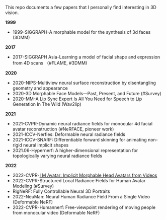 This repo documents a few papers that I personally find interesting in 3D vision.

**1999**
- 1999-SIGGRAPH-A morphable model for the synthesis of 3d faces (3DMM)


**2017**
- 2017-SIGGRAPH Asia-Learning a model of facial shape and expression from 4D scans （#FLAME, #3DMM)

**2020**
- 2020-NIPS-Multiview neural surface reconstruction by disentangling geometry and appearance
- 2020-3D Morphable Face Models—Past, Present, and Future (#Survey)
- 2020-MM-A Lip Sync Expert Is All You Need for Speech to Lip Generation In The Wild (Wav2lip)

**2021**
- 2021-CVPR-Dynamic neural radiance fields for monocular 4d facial avatar reconstruction (#NeRFACE, pioneer work)
- 2021-ICCV-Nerfies: Deformable neural radiance fields
- 2021-ICCV-SNARF: Differentiable forward skinning for animating non-rigid neural implicit shapes
- 2021.06-Hypernerf: A higher-dimensional representation for topologically varying neural radiance fields

**2022**
- 2022-CVPR-[I M Avatar: Implicit Morphable Head Avatars from Videos]()
- 2022-CVPR-Structured Local Radiance Fields for Human Avatar Modeling (#Survey)
- RigNeRF: Fully Controllable Neural 3D Portraits
- 2022-NeuMan: Neural Human Radiance Field From a Single Video (Deformable NeRF)
- 2022-CVPR-Humannerf: Free-viewpoint rendering of moving people from monocular video (Deformable NeRF)
